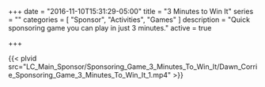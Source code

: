 +++
date = "2016-11-10T15:31:29-05:00"
title = "3 Minutes to Win It"
series = ""
categories = [
  "Sponsor",
  "Activities",
  "Games"
]
description = "Quick sponsoring game you can play in just 3 minutes."
active = true

+++

{{< plvid src="LC_Main_Sponsor/Sponsoring_Game_3_Minutes_To_Win_It/Dawn_Corrie_Sponsoring_Game_3_Minutes_To_Win_It_1.mp4" >}}
